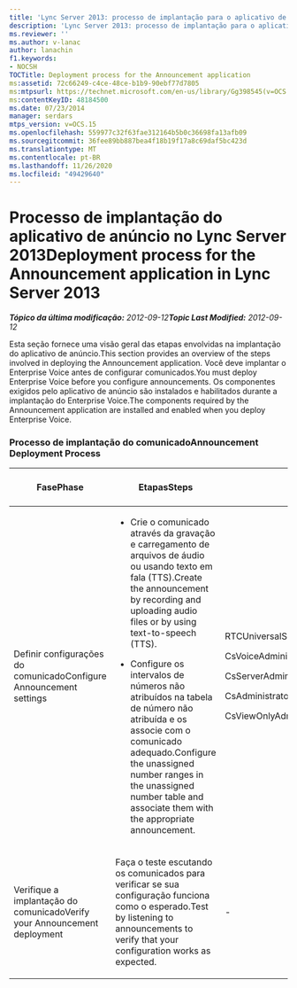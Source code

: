 ```yaml
---
title: 'Lync Server 2013: processo de implantação para o aplicativo de anúncio'
description: 'Lync Server 2013: processo de implantação para o aplicativo de anúncio.'
ms.reviewer: ''
ms.author: v-lanac
author: lanachin
f1.keywords:
- NOCSH
TOCTitle: Deployment process for the Announcement application
ms:assetid: 72c66249-c4ce-48ce-b1b9-90ebf77d7805
ms:mtpsurl: https://technet.microsoft.com/en-us/library/Gg398545(v=OCS.15)
ms:contentKeyID: 48184500
ms.date: 07/23/2014
manager: serdars
mtps_version: v=OCS.15
ms.openlocfilehash: 559977c32f63fae312164b5b0c36698fa13afb09
ms.sourcegitcommit: 36fee89bb887bea4f18b19f17a8c69daf5bc423d
ms.translationtype: MT
ms.contentlocale: pt-BR
ms.lasthandoff: 11/26/2020
ms.locfileid: "49429640"
---
```

# <a name="deployment-process-for-the-announcement-application-in-lync-server-2013"></a><span data-ttu-id="b3ce5-103">Processo de implantação do aplicativo de anúncio no Lync Server 2013</span><span class="sxs-lookup"><span data-stu-id="b3ce5-103">Deployment process for the Announcement application in Lync Server 2013</span></span>

<div data-xmlns="http://www.w3.org/1999/xhtml">

<div class="topic" data-xmlns="http://www.w3.org/1999/xhtml" data-msxsl="urn:schemas-microsoft-com:xslt" data-cs="https://msdn.microsoft.com/">

<div data-asp="https://msdn2.microsoft.com/asp">



</div>

<div id="mainSection">

<div id="mainBody"><span data-ttu-id="b3ce5-104">

<span> </span></span><span class="sxs-lookup"><span data-stu-id="b3ce5-104">

<span> </span></span></span>

<span data-ttu-id="b3ce5-105">_**Tópico da última modificação:** 2012-09-12_</span><span class="sxs-lookup"><span data-stu-id="b3ce5-105">_**Topic Last Modified:** 2012-09-12_</span></span>

<span data-ttu-id="b3ce5-106">Esta seção fornece uma visão geral das etapas envolvidas na implantação do aplicativo de anúncio.</span><span class="sxs-lookup"><span data-stu-id="b3ce5-106">This section provides an overview of the steps involved in deploying the Announcement application.</span></span> <span data-ttu-id="b3ce5-107">Você deve implantar o Enterprise Voice antes de configurar comunicados.</span><span class="sxs-lookup"><span data-stu-id="b3ce5-107">You must deploy Enterprise Voice before you configure announcements.</span></span> <span data-ttu-id="b3ce5-108">Os componentes exigidos pelo aplicativo de anúncio são instalados e habilitados durante a implantação do Enterprise Voice.</span><span class="sxs-lookup"><span data-stu-id="b3ce5-108">The components required by the Announcement application are installed and enabled when you deploy Enterprise Voice.</span></span>

### <a name="announcement-deployment-process"></a><span data-ttu-id="b3ce5-109">Processo de implantação do comunicado</span><span class="sxs-lookup"><span data-stu-id="b3ce5-109">Announcement Deployment Process</span></span>

<table>
<colgroup>
<col style="width: 25%" />
<col style="width: 25%" />
<col style="width: 25%" />
<col style="width: 25%" />
</colgroup>
<thead>
<tr class="header">
<th><span data-ttu-id="b3ce5-110">Fase</span><span class="sxs-lookup"><span data-stu-id="b3ce5-110">Phase</span></span></th>
<th><span data-ttu-id="b3ce5-111">Etapas</span><span class="sxs-lookup"><span data-stu-id="b3ce5-111">Steps</span></span></th>
<th><span data-ttu-id="b3ce5-112">Funções</span><span class="sxs-lookup"><span data-stu-id="b3ce5-112">Roles</span></span></th>
<th><span data-ttu-id="b3ce5-113">Documentação de implantação</span><span class="sxs-lookup"><span data-stu-id="b3ce5-113">Deployment documentation</span></span></th>
</tr>
</thead>
<tbody>
<tr class="odd">
<td><p><span data-ttu-id="b3ce5-114">Definir configurações do comunicado</span><span class="sxs-lookup"><span data-stu-id="b3ce5-114">Configure Announcement settings</span></span></p></td>
<td><ul>
<li><p><span data-ttu-id="b3ce5-115">Crie o comunicado através da gravação e carregamento de arquivos de áudio ou usando texto em fala (TTS).</span><span class="sxs-lookup"><span data-stu-id="b3ce5-115">Create the announcement by recording and uploading audio files or by using text-to-speech (TTS).</span></span></p></li>
<li><p><span data-ttu-id="b3ce5-116">Configure os intervalos de números não atribuídos na tabela de número não atribuída e os associe com o comunicado adequado.</span><span class="sxs-lookup"><span data-stu-id="b3ce5-116">Configure the unassigned number ranges in the unassigned number table and associate them with the appropriate announcement.</span></span></p></li>
</ul></td>
<td><p><span data-ttu-id="b3ce5-117">RTCUniversalServerAdmins</span><span class="sxs-lookup"><span data-stu-id="b3ce5-117">RTCUniversalServerAdmins</span></span></p>
<p><span data-ttu-id="b3ce5-118">CsVoiceAdministrator</span><span class="sxs-lookup"><span data-stu-id="b3ce5-118">CsVoiceAdministrator</span></span></p>
<p><span data-ttu-id="b3ce5-119">CsServerAdministrator</span><span class="sxs-lookup"><span data-stu-id="b3ce5-119">CsServerAdministrator</span></span></p>
<p><span data-ttu-id="b3ce5-120">CsAdministrator</span><span class="sxs-lookup"><span data-stu-id="b3ce5-120">CsAdministrator</span></span></p>
<p><span data-ttu-id="b3ce5-121">CsViewOnlyAdministrator</span><span class="sxs-lookup"><span data-stu-id="b3ce5-121">CsViewOnlyAdministrator</span></span></p></td>
<td><p><span data-ttu-id="b3ce5-122"><a href="lync-server-2013-create-an-announcement.md">Criar um anúncio no Lync Server 2013</a></span><span class="sxs-lookup"><span data-stu-id="b3ce5-122"><a href="lync-server-2013-create-an-announcement.md">Create an announcement in Lync Server 2013</a></span></span></p>
<p><span data-ttu-id="b3ce5-123"><a href="lync-server-2013-configure-the-unassigned-number-table.md">Configurar a tabela de número não atribuído no Lync Server 2013</a></span><span class="sxs-lookup"><span data-stu-id="b3ce5-123"><a href="lync-server-2013-configure-the-unassigned-number-table.md">Configure the unassigned number table in Lync Server 2013</a></span></span></p></td>
</tr>
<tr class="even">
<td><p><span data-ttu-id="b3ce5-124">Verifique a implantação do comunicado</span><span class="sxs-lookup"><span data-stu-id="b3ce5-124">Verify your Announcement deployment</span></span></p></td>
<td><p><span data-ttu-id="b3ce5-125">Faça o teste escutando os comunicados para verificar se sua configuração funciona como o esperado.</span><span class="sxs-lookup"><span data-stu-id="b3ce5-125">Test by listening to announcements to verify that your configuration works as expected.</span></span></p></td>
<td><p>-</p></td>
<td><p><span data-ttu-id="b3ce5-126"><a href="lync-server-2013-optional-verify-announcement-deployment.md">Adicionais Verificar a implantação do lançamento no Lync Server 2013</a></span><span class="sxs-lookup"><span data-stu-id="b3ce5-126"><a href="lync-server-2013-optional-verify-announcement-deployment.md">(Optional) Verify Announcement deployment in Lync Server 2013</a></span></span></p></td>
</tr>
</tbody>
</table><span data-ttu-id="b3ce5-127">


</div>

<span> </span>

</div>

</div>

</span><span class="sxs-lookup"><span data-stu-id="b3ce5-127">


</div>

<span> </span>

</div>

</div>

</span></span></div>

